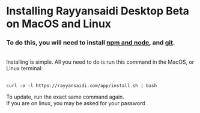 # Installing Rayyansaidi Desktop Beta on MacOS and Linux

### To do this, you will need to install [npm and node](https://nodejs.org/en/), and [git](https://git-scm.com/downloads).
<br>
Installing is simple. All you need to do is run this command in the MacOS, or Linux terminal:
<br><br>
<pre><code>curl -o -l https://rayyansaidi.com/app/install.sh | bash </code></pre>

To update, run the exact same command again.
<br>
If you are on linux, you may be asked for your password